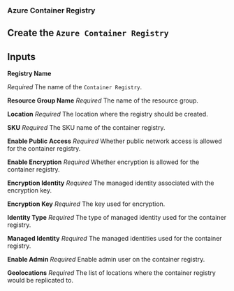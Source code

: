 ### Azure Container Registry

Create the `Azure Container Registry`  
---
## Inputs

**Registry Name**

*Required*
The name of the `Container Registry`. 

**Resource Group Name**
*Required*
The name of the resource group.

**Location**
*Required*
The location where the registry should be created.

**SKU**
*Required*
The SKU name of the container registry.

**Enable Public Access**
*Required*
Whether public network access is allowed for the container registry.

**Enable Encryption**
*Required*
Whether encryption is allowed for the container registry.

**Encryption Identity**
*Required*
The managed identity associated with the encryption key.

**Encryption Key**
*Required*
The key used for encryption.

**Identity Type**
*Required*
The type of managed identity used for the container registry.

**Managed Identity**
*Required*
The managed identities used for the container registry.

**Enable Admin**
*Required*
Enable admin user on the container registry.

**Geolocations**
*Required*
The list of locations where the container registry would be replicated to.